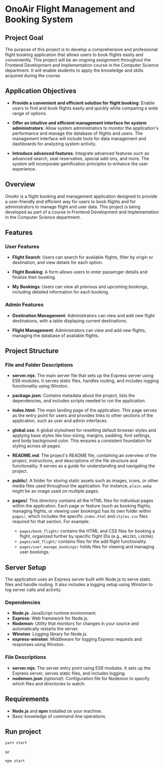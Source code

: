 # OnoAir Flight Management and Booking System

## Project Goal

The purpose of this project is to develop a comprehensive and professional flight booking application that allows users to book flights easily and conveniently. This project will be an ongoing assignment throughout the Frontend Development and Implementation course in the Computer Science department. It will enable students to apply the knowledge and skills acquired during the course.

## Application Objectives

- **Provide a convenient and efficient solution for flight booking**: Enable users to find and book flights easily and quickly while comparing a wide range of options.

- **Offer an intuitive and efficient management interface for system administrators**: Allow system administrators to monitor the application's performance and manage the database of flights and users. The management interface will include tools for data management and dashboards for analyzing system activity.

- **Introduce advanced features**: Integrate advanced features such as advanced search, seat reservation, special add-ons, and more. The system will incorporate gamification principles to enhance the user experience.

## Overview

OnoAir is a flight booking and management application designed to provide a user-friendly and efficient way for users to book flights and for administrators to manage flight and user data. This project is being developed as part of a course in Frontend Development and Implementation in the Computer Science department.

## Features

### User Features

- **Flight Search**: Users can search for available flights, filter by origin or destination, and view details for each option.

- **Flight Booking**: A form allows users to enter passenger details and finalize their booking.

- **My Bookings**: Users can view all previous and upcoming bookings, including detailed information for each booking.

### Admin Features

- **Destination Management**: Administrators can view and add new flight destinations, with a table displaying current destinations.

- **Flight Management**: Administrators can view and add new flights, managing the database of available flights.

## Project Structure

### File and Folder Descriptions

- **server.mjs**: The main server file that sets up the Express server using ES6 modules. It serves static files, handles routing, and includes logging functionality using Winston.

- **package.json**: Contains metadata about the project, lists the dependencies, and includes scripts needed to run the application.

- **index.html**: The main landing page of the application. This page serves as the entry point for users and provides links to other sections of the application, such as user and admin interfaces.

- **global.css**: A global stylesheet for resetting default browser styles and applying base styles like box-sizing, margins, padding, font settings, and body background color. This ensures a consistent foundation for styling across all pages.

- **README.md**: The project's README file, containing an overview of the project, instructions, and descriptions of the file structure and functionality. It serves as a guide for understanding and navigating the project.

- **public/**: A folder for storing static assets such as images, icons, or other media files used throughout the application. For instance, `plain.webp` might be an image used on multiple pages.

- **pages/**: This directory contains all the HTML files for individual pages within the application. Each page or feature (such as booking flights, managing flights, or viewing user bookings) has its own folder within `pages/`, which includes the specific `index.html` and `styles.css` files required for that section. For example:
  - `pages/book_flight/` contains the HTML and CSS files for booking a flight, organized further by specific flight IDs (e.g., `W61283`, `LX8396`).
  - `pages/add_flight/` contains files for the add flight functionality.
  - `pages/user_manage_bookings/` holds files for viewing and managing user bookings.

## Server Setup

The application uses an Express server built with Node.js to serve static files and handle routing. It also includes a logging setup using Winston to log server calls and activity.

### Dependencies

- **Node.js**: JavaScript runtime environment.
- **Express**: Web framework for Node.js.
- **Nodemon**: Utility that monitors for changes in your source and automatically restarts the server.
- **Winston**: Logging library for Node.js.
- **express-winston**: Middleware for logging Express requests and responses using Winston.

### File Descriptions

- **server.mjs**: The server entry point using ES6 modules. It sets up the Express server, serves static files, and includes logging.
- **nodemon.json** *(optional)*: Configuration file for Nodemon to specify which files and directories to watch.

## Requirements

- **Node.js** and **npm** installed on your machine.
- Basic knowledge of command-line operations.

## Run project
```shell
yarn start
```
or
```angular2html
npm start
```
